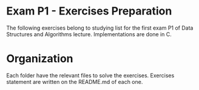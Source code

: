 # Exam P1 - Exercises Preparation

The following exercises belong to studying list for the first exam P1 of Data Structures and Algorithms lecture.
Implementations are done in C.

# Organization

Each folder have the relevant files to solve the exercises.
Exercises statement are written on the README.md of each one.
